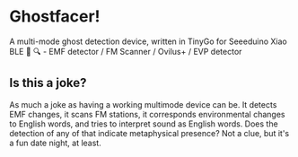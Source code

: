 # Ghostfacer!
A multi-mode ghost detection device, written in TinyGo for Seeeduino Xiao BLE 👻 🔍 - EMF detector / FM Scanner / Ovilus+ / EVP detector

## Is this a joke?
As much a joke as having a working multimode device can be. It detects EMF changes, it scans FM stations, it corresponds environmental changes to English words, and tries to interpret sound as English words. Does the detection of any of that indicate metaphysical presence? Not a clue, but it's a fun date night, at least.
